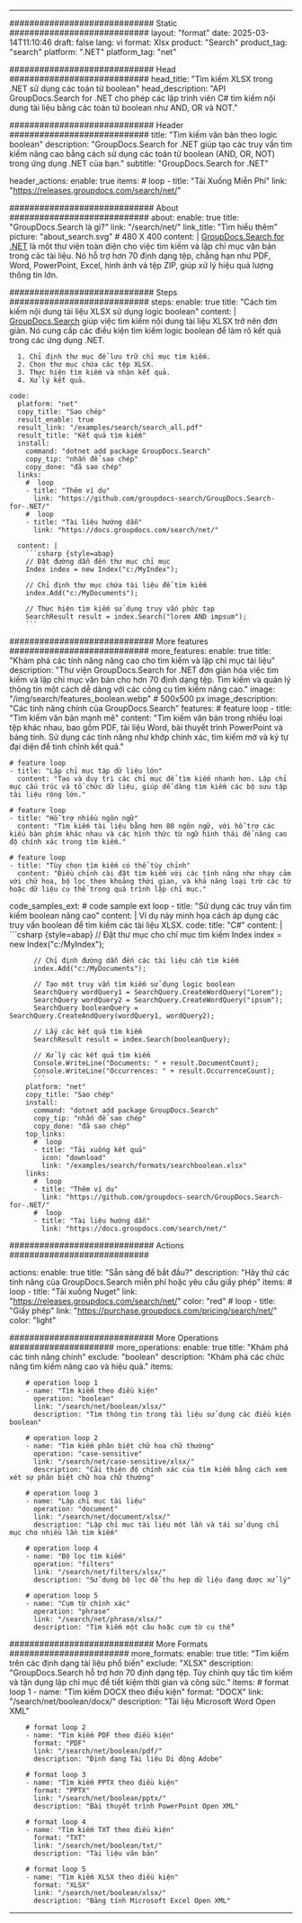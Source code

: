 
---
############################# Static ############################
layout: "format"
date:  2025-03-14T11:10:46
draft: false
lang: vi
format: Xlsx
product: "Search"
product_tag: "search"
platform: ".NET"
platform_tag: "net"

############################# Head ############################
head_title: "Tìm kiếm XLSX trong .NET sử dụng các toán tử boolean"
head_description: "API GroupDocs.Search for .NET cho phép các lập trình viên C# tìm kiếm nội dung tài liệu bằng các toán tử boolean như AND, OR và NOT."

############################# Header ############################
title: "Tìm kiếm văn bản theo logic boolean" 
description: "GroupDocs.Search for .NET giúp tạo các truy vấn tìm kiếm nâng cao bằng cách sử dụng các toán tử boolean (AND, OR, NOT) trong ứng dụng .NET của bạn."
subtitle: "GroupDocs.Search for .NET" 

header_actions:
  enable: true
  items:
    #  loop
    - title: "Tải Xuống Miễn Phí"
      link: "https://releases.groupdocs.com/search/net/"
      
############################# About ############################
about:
    enable: true
    title: "GroupDocs.Search là gì?"
    link: "/search/net/"
    link_title: "Tìm hiểu thêm"
    picture: "about_search.svg" # 480 X 400
    content: |
       [GroupDocs.Search for .NET](/search/net/) là một thư viện toàn diện cho việc tìm kiếm và lập chỉ mục văn bản trong các tài liệu. Nó hỗ trợ hơn 70 định dạng tệp, chẳng hạn như PDF, Word, PowerPoint, Excel, hình ảnh và tệp ZIP, giúp xử lý hiệu quả lượng thông tin lớn.

############################# Steps ############################
steps:
    enable: true
    title: "Cách tìm kiếm nội dung tài liệu XLSX sử dụng logic boolean"
    content: |
      [GroupDocs.Search](/search/net/) giúp việc tìm kiếm nội dung tài liệu XLSX trở nên đơn giản. Nó cung cấp các điều kiện tìm kiếm logic boolean để làm rõ kết quả trong các ứng dụng .NET.
      
      1. Chỉ định thư mục để lưu trữ chỉ mục tìm kiếm.
      2. Chọn thư mục chứa các tệp XLSX.
      3. Thực hiện tìm kiếm và nhận kết quả.
      4. Xử lý kết quả.
   
    code:
      platform: "net"
      copy_title: "Sao chép"
      result_enable: true
      result_link: "/examples/search/search_all.pdf"
      result_title: "Kết quả tìm kiếm"
      install:
        command: "dotnet add package GroupDocs.Search"
        copy_tip: "nhấn để sao chép"
        copy_done: "đã sao chép"
      links:
        #  loop
        - title: "Thêm ví dụ"
          link: "https://github.com/groupdocs-search/GroupDocs.Search-for-.NET/"
        #  loop
        - title: "Tài liệu hướng dẫn"
          link: "https://docs.groupdocs.com/search/net/"
          
      content: |
        ```csharp {style=abap}
        // Đặt đường dẫn đến thư mục chỉ mục
        Index index = new Index("c:/MyIndex");

        // Chỉ định thư mục chứa tài liệu để tìm kiếm
        index.Add("c:/MyDocuments");

        // Thực hiện tìm kiếm sử dụng truy vấn phức tạp
        SearchResult result = index.Search("lorem AND impsum");
        ```            

############################# More features ############################
more_features:
  enable: true
  title: "Khám phá các tính năng nâng cao cho tìm kiếm và lập chỉ mục tài liệu"
  description: "Thư viện GroupDocs.Search for .NET đơn giản hóa việc tìm kiếm và lập chỉ mục văn bản cho hơn 70 định dạng tệp. Tìm kiếm và quản lý thông tin một cách dễ dàng với các công cụ tìm kiếm nâng cao."
  image: "/img/search/features_boolean.webp" # 500x500 px
  image_description: "Các tính năng chính của GroupDocs.Search"
  features:
    # feature loop
    - title: "Tìm kiếm văn bản mạnh mẽ"
      content: "Tìm kiếm văn bản trong nhiều loại tệp khác nhau, bao gồm PDF, tài liệu Word, bài thuyết trình PowerPoint và bảng tính. Sử dụng các tính năng như khớp chính xác, tìm kiếm mờ và ký tự đại diện để tinh chỉnh kết quả."

    # feature loop
    - title: "Lập chỉ mục tập dữ liệu lớn"
      content: "Tạo và duy trì các chỉ mục để tìm kiếm nhanh hơn. Lập chỉ mục cấu trúc và tổ chức dữ liệu, giúp dễ dàng tìm kiếm các bộ sưu tập tài liệu rộng lớn."

    # feature loop
    - title: "Hỗ trợ nhiều ngôn ngữ"
      content: "Tìm kiếm tài liệu bằng hơn 80 ngôn ngữ, với hỗ trợ các kiểu bàn phím khác nhau và các hình thức từ ngữ hình thái để nâng cao độ chính xác trong tìm kiếm."

    # feature loop
    - title: "Tùy chọn tìm kiếm có thể tùy chỉnh"
      content: "Điều chỉnh cài đặt tìm kiếm với các tính năng như nhạy cảm với chữ hoa, bộ lọc theo khoảng thời gian, và khả năng loại trừ các từ hoặc dữ liệu cụ thể trong quá trình lập chỉ mục."
      
  code_samples_ext:
    # code sample ext loop
    - title: "Sử dụng các truy vấn tìm kiếm boolean nâng cao"
      content: |
        Ví dụ này minh họa cách áp dụng các truy vấn boolean để tìm kiếm các tài liệu XLSX.
      code:
        title: "C#"
        content: |
          ```csharp {style=abap}
          // Đặt thư mục cho chỉ mục tìm kiếm
          Index index = new Index("c:/MyIndex");
              
          // Chỉ định đường dẫn đến các tài liệu cần tìm kiếm
          index.Add("c:/MyDocuments");

          // Tạo một truy vấn tìm kiếm sử dụng logic boolean
          SearchQuery wordQuery1 = SearchQuery.CreateWordQuery("Lorem");
          SearchQuery wordQuery2 = SearchQuery.CreateWordQuery("ipsum");
          SearchQuery booleanQuery = SearchQuery.CreateAndQuery(wordQuery1, wordQuery2);

          // Lấy các kết quả tìm kiếm
          SearchResult result = index.Search(booleanQuery);
          
          // Xử lý các kết quả tìm kiếm
          Console.WriteLine("Documents: " + result.DocumentCount);
          Console.WriteLine("Occurrences: " + result.OccurrenceCount);
          ```
        platform: "net"
        copy_title: "Sao chép"
        install:
          command: "dotnet add package GroupDocs.Search"
          copy_tip: "nhấn để sao chép"
          copy_done: "đã sao chép"
        top_links:
          #  loop
          - title: "Tải xuống kết quả"
            icon: "download"
            link: "/examples/search/formats/searchboolean.xlsx"
        links:
          #  loop
          - title: "Thêm ví dụ"
            link: "https://github.com/groupdocs-search/GroupDocs.Search-for-.NET/"
          #  loop
          - title: "Tài liệu hướng dẫn"
            link: "https://docs.groupdocs.com/search/net/"
            

            


############################# Actions ############################

actions:
  enable: true
  title: "Sẵn sàng để bắt đầu?"
  description: "Hãy thử các tính năng của GroupDocs.Search miễn phí hoặc yêu cầu giấy phép"
  items:
    #  loop
    - title: "Tải xuống Nuget"
      link: "https://releases.groupdocs.com/search/net/"
      color: "red"
        #  loop
    - title: "Giấy phép"
      link: "https://purchase.groupdocs.com/pricing/search/net/"
      color: "light"


############################# More Operations #####################
more_operations:
    enable: true
    title: "Khám phá các tính năng chính"
    exclude: "boolean"
    description: "Khám phá các chức năng tìm kiếm nâng cao và hiệu quả."
    items: 
          
        # operation loop 1
        - name: "Tìm kiếm theo điều kiện"
          operation: "boolean"
          link: "/search/net/boolean/xlsx/"
          description: "Tìm thông tin trong tài liệu sử dụng các điều kiện boolean"

        # operation loop 2
        - name: "Tìm kiếm phân biệt chữ hoa chữ thường"
          operation: "case-sensitive"
          link: "/search/net/case-sensitive/xlsx/"
          description: "Cải thiện độ chính xác của tìm kiếm bằng cách xem xét sự phân biệt chữ hoa chữ thường"

        # operation loop 3
        - name: "Lập chỉ mục tài liệu"
          operation: "document"
          link: "/search/net/document/xlsx/"
          description: "Lập chỉ mục tài liệu một lần và tái sử dụng chỉ mục cho nhiều lần tìm kiếm"

        # operation loop 4
        - name: "Bộ lọc tìm kiếm"
          operation: "filters"
          link: "/search/net/filters/xlsx/"
          description: "Sử dụng bộ lọc để thu hẹp dữ liệu đang được xử lý"

        # operation loop 5
        - name: "Cụm từ chính xác"
          operation: "phrase"
          link: "/search/net/phrase/xlsx/"
          description: "Tìm kiếm một câu hoặc cụm từ cụ thể"
          
        
          
############################# More Formats ########################
more_formats:
    enable: true
    title: "Tìm kiếm trên các định dạng tài liệu phổ biến"
    exclude: "XLSX"
    description: "GroupDocs.Search hỗ trợ hơn 70 định dạng tệp. Tùy chỉnh quy tắc tìm kiếm và tận dụng lập chỉ mục để tiết kiệm thời gian và công sức."
    items: 
        # format loop 1
        - name: "Tìm kiếm DOCX theo điều kiện"
          format: "DOCX"
          link: "/search/net/boolean/docx/"
          description: "Tài liệu Microsoft Word Open XML"
          
        # format loop 2
        - name: "Tìm kiếm PDF theo điều kiện"
          format: "PDF"
          link: "/search/net/boolean/pdf/"
          description: "Định dạng Tài liệu Di động Adobe"
          
        # format loop 3
        - name: "Tìm kiếm PPTX theo điều kiện"
          format: "PPTX"
          link: "/search/net/boolean/pptx/"
          description: "Bài thuyết trình PowerPoint Open XML"

        # format loop 4
        - name: "Tìm kiếm TXT theo điều kiện"
          format: "TXT"
          link: "/search/net/boolean/txt/"
          description: "Tài liệu văn bản"
          
        # format loop 5
        - name: "Tìm kiếm XLSX theo điều kiện"
          format: "XLSX"
          link: "/search/net/boolean/xlsx/"
          description: "Bảng tính Microsoft Excel Open XML"
  

---